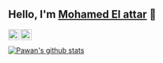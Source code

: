 ## Hello, I'm [Mohamed El attar](https://www.linkedin.com/in/mohamed-el-attar/) 👋

<a href="https://www.linkedin.com/in/mohamed-el-attar/">
  <img align="left" alt="Mohamed El attar's Linkdein" width="22px" src="https://cdn.jsdelivr.net/npm/simple-icons@v3/icons/linkedin.svg" />
</a>
<a href="https://github.com/Mohamadelattar">
  <img align="left" alt="Mohamed El attar's Github" width="22px" src="https://cdn.jsdelivr.net/npm/simple-icons@v3/icons/github.svg" />
</a>
<br/>
<br/>

   

 
<a href="https://github.com/Mohamadelattar">
 <img align="center" src="https://github-readme-stats.vercel.app/api?username=Mohamadelattar&show_icons=true&theme=light&line_height=27" alt="Pawan's github stats"/>
</a>
 

 

